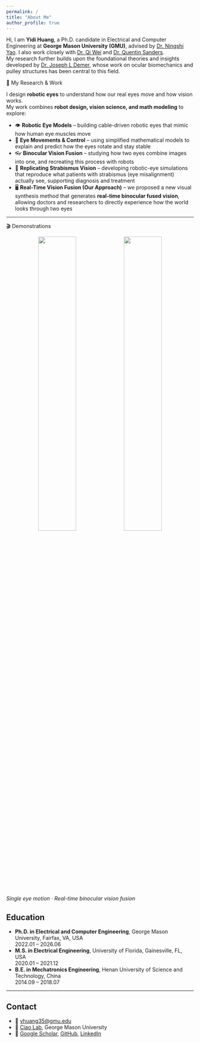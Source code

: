 ```yaml
---
permalink: /
title: "About Me"
author_profile: true
---
```


Hi, I am **Yidi Huang**, a Ph.D. candidate in Electrical and Computer Engineering at **George Mason University (GMU)**, advised by [Dr. Ningshi Yao](https://ningshiyao.com/). 
I also work closely with [Dr. Qi Wei](https://volgenau.gmu.edu/profiles/qwei2) and [Dr. Quentin Sanders](https://www.gmu.edu/profiles/qsanders).  
My research further builds upon the foundational theories and insights developed by [Dr. Joseph L Demer](https://www.uclahealth.org/providers/joseph-demer), whose work on ocular biomechanics and pulley structures has been central to this field.
  

🔬 My Research & Work

I design **robotic eyes** to understand how our real eyes move and how vision works.  
My work combines **robot design, vision science, and math modeling** to explore:  

- 👁 **Robotic Eye Models** – building cable-driven robotic eyes that mimic how human eye muscles move  
- 🧩 **Eye Movements & Control** – using simplified mathematical models to explain and predict how the eyes rotate and stay stable  
- 👓 **Binocular Vision Fusion** – studying how two eyes combine images into one, and recreating this process with robots  
- 🎯 **Replicating Strabismus Vision** – developing robotic-eye simulations that reproduce what patients with strabismus (eye misalignment) actually see, supporting diagnosis and treatment  
- 🖥 **Real-Time Vision Fusion (Our Approach)** – we proposed a new visual synthesis method that generates **real-time binocular fused vision**, allowing doctors and researchers to directly experience how the world looks through two eyes

---
🎬 Demonstrations

<p align="center">
  <img src="{{ '/images/single_eye_motion.gif' | relative_url }}" width="45%">
  <img src="{{ '/images/two_views.gif' | relative_url }}" width="45%">
</p>

*Single eye motion* · *Real-time binocular vision fusion*



## Education
- **Ph.D. in Electrical and Computer Engineering**, George Mason University, Fairfax, VA, USA  
  2022.01 – 2026.06  
- **M.S. in Electrical Engineering**, University of Florida, Gainesville, FL, USA  
  2020.01 – 2021.12  
- **B.E. in Mechatronics Engineering**, Henan University of Science and Technology,  China  
  2014.09 – 2018.07  

---

## Contact
- 📧 [yhuang35@gmu.edu](mailto:yhuang35@gmu.edu)  
- 🏫 [Ciao Lab](https://ciaolab.org), George Mason University  
- 🔗 [Google Scholar](https://scholar.google.com/citations?user=YxVdWQoAAAAJ), [GitHub](https://github.com/GMUYidi), [LinkedIn](https://www.linkedin.com/in/yidi-huang-86846b305)  
